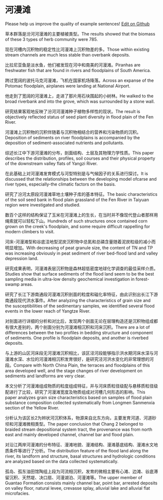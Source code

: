# 河漫滩

Please help us improve the quality of example sentences! [Edit on Github](https://github.com/jiyushe/jiyu-example-sentence-source/blob/main/chinese/hemantan.md)

<p><span class="chinese">草本群落是汾河河漫滩的主要植被类型。</span><span class="english">The results showed that the biomass of these 3 types of herb community were 785.</span></p>

<p><span class="chinese">现在河槽内沉积物的稳定性比河漫滩上沉积物差的多。</span><span class="english">Those within existing stream channels are much less stable than overbank deposits.</span></p>

<p><span class="chinese">比拉尼亚鱼是淡水鱼，他们被发现在河中和南美的河漫滩。</span><span class="english">Piranhas are freshwater fish that are found in rivers and floodplains of South America.</span></p>

<p><span class="chinese">跨过宽阔的波托马克河漫滩，飞机在国家机场降落。</span><span class="english">Across an expanse of the Potomac floodplain, airplanes were landing at National Airport.</span></p>

<p><span class="chinese">他走到了宽阔的河漫滩上，走进了那片用石块围起的小树林。</span><span class="english">He walked to the broad riverbank and into the grove, which was surrounded by a stone wall.</span></p>

<p><span class="chinese">研究结果客观地反映了汾河河漫滩种子植物多样性的现状。</span><span class="english">The result is objectively reflected status of seed plant diversity in flood plain of the Fen River.</span></p>

<p><span class="chinese">河漫滩上沉积物的沉积伴随着与沉积物相结合的营养和污染物质的沉积。</span><span class="english">Deposition of sediments on river floodplains is accompanied by the deposition of sediment-associated nutrients and pollutants.</span></p>

<p><span class="chinese">综述长江中下游河漫滩的分布，剖面结构、土层及其物理力学性质。</span><span class="english">This paper describes the distribution, profiles, soil courses and their physical property of the downstream valley flats of Yangzi River.</span></p>

<p><span class="chinese">在此基础上对河漫滩发育模式与河型特别是与气候因子的关系进行探讨。</span><span class="english">It is discussed that the relationships between the developing model ofcarse and river types, especially-the climatic factors on the basis.</span></p>

<p><span class="chinese">研究了汾河太原段河漫滩草地土壤种子库的基本特征。</span><span class="english">The basic characteristics of the soil seed bank in flood plain grassland of the Fen River in Taiyuan region were investigated and studied.</span></p>

<p><span class="chinese">数百个这样的结构保证了玉米在河漫滩上的生长，在当时并不像现代登山者那样用绳索就可以轻松下山。</span><span class="english">Hundreds of such structures once contained corn grown on the creek's floodplain, and some require difficult rappelling for modern climbers to visit.</span></p>

<p><span class="chinese">河床-河漫滩型和谷底洼地型泥炭沉积物中总氮和总磷含量随着泥炭粒级的减小而明显增加。</span><span class="english">With decreasing of peat granule size, the content of TN and TP was increasing obviously in peat sediment of river bed-flood land and valley depression land.</span></p>

<p><span class="chinese">研究成果表明，河漫滩表层沉积物是森林超低密度地球化学调查的最佳采样介质。</span><span class="english">Studies show that surface sediments of the flood land seem to be the best sampling media in ultra-low density geochemical investigation in forest-swamp areas.</span></p>

<p><span class="chinese">研究了长江下游南通段河漫滩沉积剖面的粒度和磁化率特征，由此识别出长江下游南通段现代洪水事件。</span><span class="english">After analyzing the characteristics of grain size and the susceptibilities of the sedimentary samples, we identified several flood events in the lower reach of Yangtze River.</span></p>

<p><span class="chinese">对剖面进行详细的分析和对比后，发现两个剖面无论在层理构造还是沉积物组成都有很大差别的，两个剖面分别为河漫滩相沉积和河床沉积。</span><span class="english">There are a lot of differences between the two profiles in bedding structure and component of sediments. One profile is floodplain deposits, and another is riverbed deposits.</span></p>

<p><span class="chinese">与上游的山区河床段无河漫滩沉积相比，该区泾河段能够指示洪水期河床水深与河漫滩水深、水位的河漫滩相沉积发育很好，是研究泾河洪水变化的非常理想的河段。</span><span class="english">Compare with North China Plain, the terraces and floodplains of this area developed well, and the stage changes of river development on sediments and landforms are very clear.</span></p>

<p><span class="chinese">本文分析了河漫滩组成物质的粒度组成特征，并与河床质粒径级配与悬移质粒径级配进行了比较，研究了河漫滩宽度及物质组成对河槽几何形态的影响。</span><span class="english">This paper analyzes grain size characteristics based on samples of flood plain substance composition collected systematically from Longmen Sanmenxia section of the Yellow River.</span></p>

<p><span class="chinese">分析认为该区长2为辫状河沉积体系，物源来自北东方向，主要发育河道、河道砂坝和河漫滩微相类型。</span><span class="english">The paper conclusion that Chang 2 belonged to braided stream depositional system tract, the provenance was from north east and mainly developed channel, channel bar and flood plain.</span></p>

<p><span class="chinese">对沿江两岸河漫滩的分布特征、漫滩地貌、漫滩结构、漫滩基底结构、漫滩水文地质条件等进行了分析。</span><span class="english">The distribution feature of the flood land along the river, its landform and structure, basal structures and hydrologic conditions are analyzed based on the data collected systematically.</span></p>

<p><span class="chinese">孤岛、孤东油田馆陶组上段为河流相沉积，发育的微相主要有心滩、边滩、谷底滞留沉积、天然堤、决口扇、河漫湖泊、河漫滩等。</span><span class="english">The upper member of Guantao Formation consists mainly channel bar, point bar, arrested deposits on valley floor, natural levee, crevasse splay, alluvial lake and alluvial flat microfacies.</span></p>


